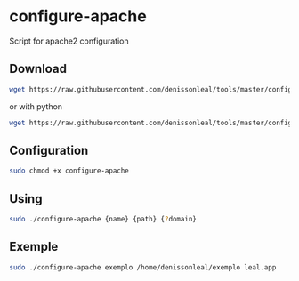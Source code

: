# configure-apache

Script for apache2 configuration

## Download

```sh
wget https://raw.githubusercontent.com/denissonleal/tools/master/configure-apache/configure-apache.php -O configure-apache
```

or with python

```sh
wget https://raw.githubusercontent.com/denissonleal/tools/master/configure-apache/configure-apache.py -O configure-apache
```

## Configuration

```sh
sudo chmod +x configure-apache
```

## Using

```sh
sudo ./configure-apache {name} {path} {?domain}
```

## Exemple

```sh
sudo ./configure-apache exemplo /home/denissonleal/exemplo leal.app
```

